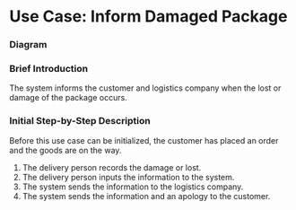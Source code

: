 # Use Case: Inform Damaged Package

### Diagram


### Brief Introduction
The system informs the customer and logistics company when the lost or damage of the package occurs.


### Initial Step-by-Step Description
Before this use case can be initialized, the customer has placed an order and the goods are on the way.

1. The delivery person records the damage or lost.
2. The delivery person inputs the information to the system.
3. The system sends the information to the logistics company.
4. The system sends the information and an apology to the customer.